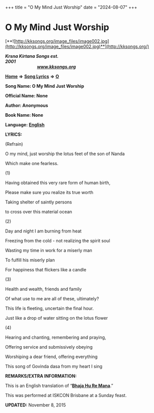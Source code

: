 +++
title = "O My Mind Just Worship"
date = "2024-08-07"
+++

# O My Mind Just Worship
[**![http://kksongs.org/image_files/image002.jpg](http://kksongs.org/image_files/image002.jpg)**](http://kksongs.org/)

**_Krsna Kirtana Songs est. 2001_**                                                                                                                                                 **_www.kksongs.org_**

**[Home](http://kksongs.org/)** **⇒** **[Song Lyrics](http://kksongs.org/lyrics.html)** **⇒** **[O](http://kksongs.org/songs/song_o.html)**

**Song Name: O My Mind Just Worship**

**Official Name: None**

**Author: Anonymous**

**Book Name: None**

**Language:** [**English**](http://kksongs.org/language/list/english.html)



**LYRICS:**

(Refrain)

O my mind, just worship the lotus feet of the son of Nanda

Which make one fearless.

(1)

Having obtained this very rare form of human birth,

Please make sure you realize its true worth

Taking shelter of saintly persons

to cross over this material ocean

(2)

Day and night I am burning from heat

Freezing from the cold - not realizing the spirit soul

Wasting my time in work for a miserly man

To fulfill his miserly plan

For happiness that flickers like a candle

(3)

Health and wealth, friends and family

Of what use to me are all of these, ultimately?

This life is fleeting, uncertain the final hour.

Just like a drop of water sitting on the lotus flower

(4)

Hearing and chanting, remembering and praying,

Offering service and submissively obeying

Worshiping a dear friend, offering everything

This song of Govinda dasa from my heart I sing

**REMARKS/EXTRA INFORMATION:**

This is an English translation of “**[Bhaja Hu Re Mana](http://kksongs.org/songs/b/bhajahuremana.html)**.”

This was performed at ISKCON Brisbane at a Sunday feast.

**UPDATED:** November 8, 2015